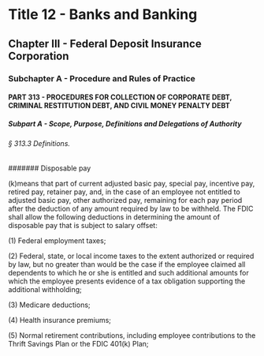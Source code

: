 
# Title 12 - Banks and Banking
## Chapter III - Federal Deposit Insurance Corporation
### Subchapter A - Procedure and Rules of Practice
#### PART 313 - PROCEDURES FOR COLLECTION OF CORPORATE DEBT, CRIMINAL RESTITUTION DEBT, AND CIVIL MONEY PENALTY DEBT
##### Subpart A - Scope, Purpose, Definitions and Delegations of Authority
###### § 313.3 Definitions.
####### Disposable pay

(k)means that part of current adjusted basic pay, special pay, incentive pay, retired pay, retainer pay, and, in the case of an employee not entitled to adjusted basic pay, other authorized pay, remaining for each pay period after the deduction of any amount required by law to be withheld. The FDIC shall allow the following deductions in determining the amount of disposable pay that is subject to salary offset:

(1) Federal employment taxes;

(2) Federal, state, or local income taxes to the extent authorized or required by law, but no greater than would be the case if the employee claimed all dependents to which he or she is entitled and such additional amounts for which the employee presents evidence of a tax obligation supporting the additional withholding;

(3) Medicare deductions;

(4) Health insurance premiums;

(5) Normal retirement contributions, including employee contributions to the Thrift Savings Plan or the FDIC 401(k) Plan;
